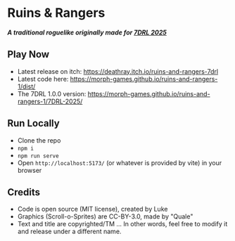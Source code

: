 # Ruins & Rangers
***A traditional roguelike originally made for [7DRL 2025](https://itch.io/jam/7drl-challenge-2025)***

## Play Now

* Latest release on itch: https://deathray.itch.io/ruins-and-rangers-7drl
* Latest code here: https://morph-games.github.io/ruins-and-rangers-1/dist/
* The 7DRL 1.0.0 version: https://morph-games.github.io/ruins-and-rangers-1/7DRL-2025/


## Run Locally

* Clone the repo
* `npm i`
* `npm run serve`
* Open `http://localhost:5173/` (or whatever is provided by vite) in your browser

## Credits

* Code is open source (MIT license), created by Luke
* Graphics (Scroll-o-Sprites) are CC-BY-3.0, made by "Quale"
* Text and title are copyrighted/TM ... In other words, feel free to modify it and release under a different name.
